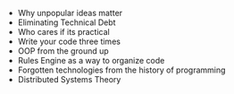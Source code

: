 * Why unpopular ideas matter
* Eliminating Technical Debt
* Who cares if its practical
* Write your code three times
* OOP from the ground up
* Rules Engine as a way to organize code
* Forgotten technologies from the history of programming
* Distributed Systems Theory

